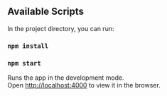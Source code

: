 ## Available Scripts

In the project directory, you can run:
### `npm install`
### `npm start`

Runs the app in the development mode.\
Open [http://localhost:4000](http://localhost:4000) to view it in the browser.

